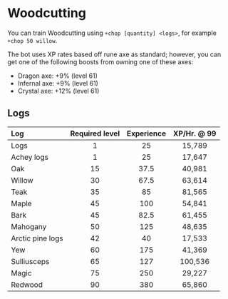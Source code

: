 # Woodcutting

You can train Woodcutting using `+chop [quantity] <logs>`, for example `+chop 50 willow`.

The bot uses XP rates based off rune axe as standard; however, you can get one of the following boosts from owning one of these axes:

* Dragon axe: +9% \(level 61\)
* Infernal axe: +9% \(level 61\)
* Crystal axe: +12% \(level 61\)

## Logs

| **Log** | **Required level** | Experience | XP/Hr. @ 99 |
| :--- | :---: | :---: | :---: |
| Logs | 1 | 25 | 15,789 |
| Achey logs | 1 | 25 | 17,647 |
| Oak | 15 | 37.5 | 40,981 |
| Willow | 30 | 67.5 | 63,614 |
| Teak | 35 | 85 | 81,565 |
| Maple | 45 | 100 | 54,841 |
| Bark | 45 | 82.5 | 61,455 |
| Mahogany | 50 | 125 | 48,635 |
| Arctic pine logs | 42 | 40 | 17,533 |
| Yew | 60 | 175 | 41,369 |
| Sulliusceps | 65 | 127 | 100,536 |
| Magic | 75 | 250 | 29,227 |
| Redwood | 90 | 380 | 65,860 |

